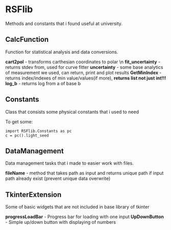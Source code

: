 # RSFlib
Methods and constants that i found useful at university.

## CalcFunction
Function for statistical analysis and data conversions. 

**cart2pol** - transforms carthesian coordinates to polar \n
**fit_uncertainty** - returns stdev from, used for curve fitter
**uncertainty** - some base analytics of measurement we used, can return, print and plot results
**GetMinIndex** - returns index/indexes of min value/values(if more), **returns list not just int!!!**
**log_b** - returns log from a of base b

## Constants
Class that consists some physical constants that i used to need

To get some:
```
import RSFlib.Constants as pc
c = pc().light_seed
```

## DataManagement
Data management tasks that i made to easier work with files.

**fileName** - method that takes path as input and returns unique path if input
    path already exist (prevent unique data overwrite)

## TkinterExtension
Some of basic widgets that are not included in base library of tkinter

**progressLoadBar** - Progress bar for loading with one input 
**UpDownButton** - Simple up/down button with displaying of numbers
